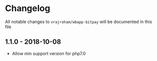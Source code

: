 # Changelog

All notable changes to `vrajroham/wbapp-bitpay` will be documented in this file

## 1.1.0 - 2018-10-08

- Allow min support version for php7.0
